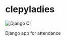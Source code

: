 # clepyladies

![Django CI](https://github.com/CLEPyLadies/clepyladies/workflows/Django%20CI/badge.svg?branch=develop)

Django app for attendance
